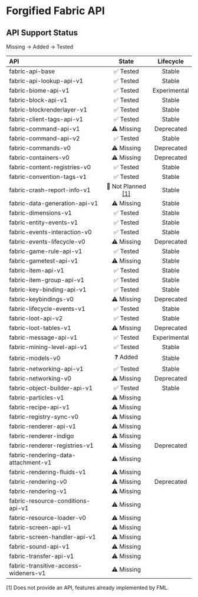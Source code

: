 # Forgified Fabric API

## API Support Status

Missing -> Added -> Tested

| API                                  |          State           |  Lifecycle   |
|:-------------------------------------|:------------------------:|:------------:|
| fabric-api-base                      |         ✅ Tested         |    Stable    |
| fabric-api-lookup-api-v1             |         ✅ Tested         |    Stable    |
| fabric-biome-api-v1                  |         ✅ Tested         | Experimental |
| fabric-block-api-v1                  |         ✅ Tested         |    Stable    |
| fabric-blockrenderlayer-v1           |         ✅ Tested         |    Stable    |
| fabric-client-tags-api-v1            |         ✅ Tested         |    Stable    |
| fabric-command-api-v1                |        ⚠️ Missing        |  Deprecated  |
| fabric-command-api-v2                |         ✅ Tested         |    Stable    |
| fabric-commands-v0                   |        ⚠️ Missing        |  Deprecated  |
| fabric-containers-v0                 |        ⚠️ Missing        |  Deprecated  |
| fabric-content-registries-v0         |         ✅ Tested         |    Stable    |
| fabric-convention-tags-v1            |         ✅ Tested         |    Stable    |
| fabric-crash-report-info-v1          | 🚧 Not Planned [[1]](#1) |    Stable    |
| fabric-data-generation-api-v1        |        ⚠️ Missing        |    Stable    |
| fabric-dimensions-v1                 |         ✅ Tested         |    Stable    |
| fabric-entity-events-v1              |         ✅ Tested         |    Stable    |
| fabric-events-interaction-v0         |         ✅ Tested         |    Stable    |
| fabric-events-lifecycle-v0           |        ⚠️ Missing        |  Deprecated  |
| fabric-game-rule-api-v1              |         ✅ Tested         |    Stable    |
| fabric-gametest-api-v1               |        ⚠️ Missing        |    Stable    |
| fabric-item-api-v1                   |         ✅ Tested         |    Stable    |
| fabric-item-group-api-v1             |         ✅ Tested         |    Stable    |
| fabric-key-binding-api-v1            |         ✅ Tested         |    Stable    |
| fabric-keybindings-v0                |        ⚠️ Missing        |  Deprecated  |
| fabric-lifecycle-events-v1           |         ✅ Tested         |    Stable    |
| fabric-loot-api-v2                   |         ✅ Tested         |    Stable    |
| fabric-loot-tables-v1                |        ⚠️ Missing        |  Deprecated  |
| fabric-message-api-v1                |         ✅ Tested         | Experimental |
| fabric-mining-level-api-v1           |         ✅ Tested         |    Stable    |
| fabric-models-v0                     |         ❓ Added          |    Stable    |
| fabric-networking-api-v1             |         ✅ Tested         |    Stable    |
| fabric-networking-v0                 |        ⚠️ Missing        |  Deprecated  |
| fabric-object-builder-api-v1         |         ✅ Tested         |    Stable    |
| fabric-particles-v1                  |        ⚠️ Missing        |              |
| fabric-recipe-api-v1                 |        ⚠️ Missing        |              |
| fabric-registry-sync-v0              |        ⚠️ Missing        |              |
| fabric-renderer-api-v1               |        ⚠️ Missing        |              |
| fabric-renderer-indigo               |        ⚠️ Missing        |              |
| fabric-renderer-registries-v1        |        ⚠️ Missing        |  Deprecated  |
| fabric-rendering-data-attachment-v1  |        ⚠️ Missing        |              |
| fabric-rendering-fluids-v1           |        ⚠️ Missing        |              |
| fabric-rendering-v0                  |        ⚠️ Missing        |  Deprecated  |
| fabric-rendering-v1                  |        ⚠️ Missing        |              |
| fabric-resource-conditions-api-v1    |        ⚠️ Missing        |              |
| fabric-resource-loader-v0            |        ⚠️ Missing        |              |
| fabric-screen-api-v1                 |        ⚠️ Missing        |              |
| fabric-screen-handler-api-v1         |        ⚠️ Missing        |              |
| fabric-sound-api-v1                  |        ⚠️ Missing        |              |
| fabric-transfer-api-v1               |        ⚠️ Missing        |              |
| fabric-transitive-access-wideners-v1 |        ⚠️ Missing        |              |

<a id="1">[1]</a> Does not provide an API, features already implemented by FML.